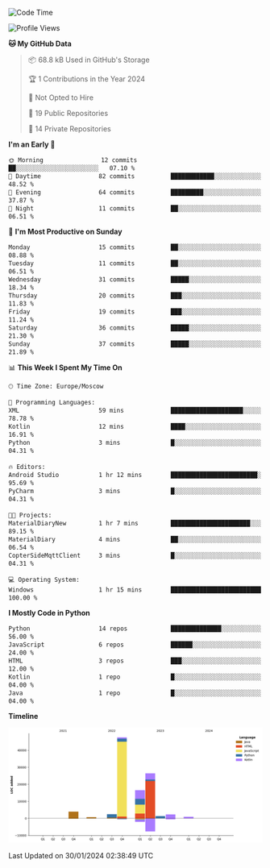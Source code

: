 <!--START_SECTION:waka-->
![Code Time](http://img.shields.io/badge/Code%20Time-184%20hrs%2025%20mins-blue)

![Profile Views](http://img.shields.io/badge/Profile%20Views-0-blue)

**🐱 My GitHub Data** 

> 📦 68.8 kB Used in GitHub's Storage 
 > 
> 🏆 1 Contributions in the Year 2024
 > 
> 🚫 Not Opted to Hire
 > 
> 📜 19 Public Repositories 
 > 
> 🔑 14 Private Repositories 
 > 
**I'm an Early 🐤** 

```text
🌞 Morning                12 commits          ██░░░░░░░░░░░░░░░░░░░░░░░   07.10 % 
🌆 Daytime                82 commits          ████████████░░░░░░░░░░░░░   48.52 % 
🌃 Evening                64 commits          █████████░░░░░░░░░░░░░░░░   37.87 % 
🌙 Night                  11 commits          ██░░░░░░░░░░░░░░░░░░░░░░░   06.51 % 
```
📅 **I'm Most Productive on Sunday** 

```text
Monday                   15 commits          ██░░░░░░░░░░░░░░░░░░░░░░░   08.88 % 
Tuesday                  11 commits          ██░░░░░░░░░░░░░░░░░░░░░░░   06.51 % 
Wednesday                31 commits          █████░░░░░░░░░░░░░░░░░░░░   18.34 % 
Thursday                 20 commits          ███░░░░░░░░░░░░░░░░░░░░░░   11.83 % 
Friday                   19 commits          ███░░░░░░░░░░░░░░░░░░░░░░   11.24 % 
Saturday                 36 commits          █████░░░░░░░░░░░░░░░░░░░░   21.30 % 
Sunday                   37 commits          █████░░░░░░░░░░░░░░░░░░░░   21.89 % 
```


📊 **This Week I Spent My Time On** 

```text
🕑︎ Time Zone: Europe/Moscow

💬 Programming Languages: 
XML                      59 mins             ████████████████████░░░░░   78.78 % 
Kotlin                   12 mins             ████░░░░░░░░░░░░░░░░░░░░░   16.91 % 
Python                   3 mins              █░░░░░░░░░░░░░░░░░░░░░░░░   04.31 % 

🔥 Editors: 
Android Studio           1 hr 12 mins        ████████████████████████░   95.69 % 
PyCharm                  3 mins              █░░░░░░░░░░░░░░░░░░░░░░░░   04.31 % 

🐱‍💻 Projects: 
MaterialDiaryNew         1 hr 7 mins         ██████████████████████░░░   89.15 % 
MaterialDiary            4 mins              ██░░░░░░░░░░░░░░░░░░░░░░░   06.54 % 
CopterSideMqttClient     3 mins              █░░░░░░░░░░░░░░░░░░░░░░░░   04.31 % 

💻 Operating System: 
Windows                  1 hr 15 mins        █████████████████████████   100.00 % 
```

**I Mostly Code in Python** 

```text
Python                   14 repos            ██████████████░░░░░░░░░░░   56.00 % 
JavaScript               6 repos             ██████░░░░░░░░░░░░░░░░░░░   24.00 % 
HTML                     3 repos             ███░░░░░░░░░░░░░░░░░░░░░░   12.00 % 
Kotlin                   1 repo              █░░░░░░░░░░░░░░░░░░░░░░░░   04.00 % 
Java                     1 repo              █░░░░░░░░░░░░░░░░░░░░░░░░   04.00 % 
```



**Timeline**

![Lines of Code chart](https://raw.githubusercontent.com/Adlemex/Adlemex/main/assets/bar_graph.png)


 Last Updated on 30/01/2024 02:38:49 UTC
<!--END_SECTION:waka-->
